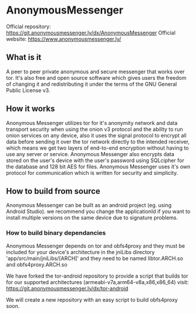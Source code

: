 # AnonymousMessenger
Official repository:    https://git.anonymousmessenger.ly/dx/AnonymousMessenger
Official website:       https://www.anonymousmessenger.ly/

## What is it
A peer to peer private anonymous and secure messenger that works over tor. It's also free and open source software which gives users the freedom of changing it and redistributing it under the terms of the GNU General Public License v3.

## How it works
Anonymous Messenger utilizes tor for it's anonymity network and data transport security when using the onion v3 protocol and the ability to run onion services on any device, also it uses the signal protocol to encrypt all data before sending it over the tor network directly to the intended receiver, which means we get two layers of end-to-end encryption without having to use any server or service.
Anonymous Messenger also encrypts data stored on the user's device with the user's password using SQLcipher for the database and 128 bit AES for files.
Anonymous Messenger uses it's own protocol for communication which is written for security and simplicity.

## How to build from source
Anonymous Messenger can be built as an android project (eg. using Android Studio).
we recommend you change the applicationId if you want to install multiple versions on the same device due to signature problems.
### How to build binary dependancies
Anonymous Messenger depends on tor and obfs4proxy and they must be included for your device's architecture in the jniLibs directory 'app/src/main/jniLibs/[ARCH]' and they need to be named libtor.ARCH.so and obfs4proxy.ARCH.so

We have forked the tor-android repository to provide a script that builds tor for our supported architectures (armeabi-v7a,arm64-v8a,x86,x86_64) visit: https://git.anonymousmessenger.ly/dx/tor-android

We will create a new repository with an easy script to build obfs4proxy soon.


